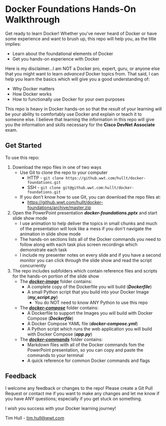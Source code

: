 # Docker Foundations Hands-On Walkthrough
Get ready to learn Docker!  Whether you've never heard of Docker or have some experience and want to brush up, this repo will help you, as the title implies:

- Learn about the foundational elements of Docker
- Get you hands-on experience with Docker

Here is my disclaimer...I am NOT a Docker pro, expert, guru, or anyone else that you might want to learn *advanced* Docker topics from.  That said, I can help you learn the basics which will give you a good understanding of:

- Why Docker matters
- How Docker works
- How to functionally use Docker for your own purposes

This repo is heavy in Docker hands-on so that the *result* of your learning will be your ability to comfortably use Docker and explain or teach it to someone else.  I believe that learning the information in this repo will give you the information and skills necessary for the **Cisco DevNet Associate** exam.



## Get Started

To use this repo:

1. Download the repo files in one of two ways
   - Use Git to clone the repo to your computer
     - HTTP - `git clone https://github.wwt.com/hullt/docker-foundations.git`
     - SSH - `git clone git@github.wwt.com:hullt/docker-foundations.git `
   - If you don't know how to use Git, you can download the repo files at:
     - https://github.wwt.com/hullt/docker-foundations/archive/master.zip
2. Open the PowerPoint presentation ***docker-foundations.pptx*** and start slide show mode
   - I use animation to help deliver the topics in small chunks and much of the presentation will look like a mess if you don't navigate the animation in slide show mode
   - The hands-on sections lists all of the Docker commands you need to follow along with each task plus screen recordings which demonstrate each task 
   - I include my presenter notes on every slide and if you have a second monitor you can click through the slide show and read the script concurrently
3. The repo includes subfolders which contain reference files and scripts for the hands-on portion of the slide show
   - The [***docker-image***](https://github.wwt.com/hullt/docker-foundations/tree/master/docker-image "docker-image") folder contains:
     - A complete copy of the Dockerfile you will build (***Dockerfile***)
     - A small Python script that you build into your Docker Image (***my_script.py***)
       - You do NOT need to know ANY Python to use this repo
   - The [***docker-compose***](https://github.wwt.com/hullt/docker-foundations/tree/master/docker-compose "docker-compose") folder contains:
     - A Dockerfile to support the Images you will build with Docker Compose (***Dockerfile***)
     - A Docker Compose YAML file (***docker-compose.yml***)
     - A Python script which runs the web application you will build with Docker Compose (***app.py***)
   - The [***docker-commands***](https://github.wwt.com/hullt/docker-foundations/tree/master/docker-commands "docker-commands") folder contains:
     - Markdown files with all of the Docker commands fom the PowerPoint presentation, so you can copy and paste the commands to your terminal
     - A quick reference for common Docker commands and flags



## Feedback

I welcome any feedback or changes to the repo!  Please create a Git Pull Request or contact me if you want to make any changes and let me know if you have ANY questions; especially if you get stuck on something.

I wish you success with your Docker learning journey!



Tim Hull - tim.hull@wwt.com